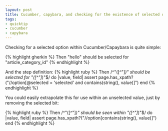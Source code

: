 ```yaml
--- 
layout: post
title: Cucumber, capybara, and checking for the existence of selected options within a select box
tags:
- quicktip
- cucumber
- capybara
---
```


Checking for a selected option within Cucumber/Capaybara is quite simple:

{% highlight gherkin %}
Then "hello" should be selected for "article_category_id"
{% endhighlight %}

And the step definition:
{% highlight ruby %}
Then /^"([^"]*)" should be selected for "([^"]*)"$/ do |value, field|
  assert page.has_xpath?("//option[@selected = 'selected' and contains(string(), value)]") 
end
{% endhighlight %}

You could easily extrapolate this for use within an unselected value, just by removing the selected bit:

{% highlight ruby %}
Then /^"([^"]*)" should be seen within "([^"]*)"$/ do |value, field|
  assert page.has_xpath?("//option[contains(string(), value)]") 
end
{% endhighlight %}

